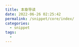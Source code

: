 ```yaml
---
title: 本章导读
date: 2022-06-26 02:25:42
permalink: /snippet/core/index/
categories:
  - snippet
tags:
  - 
---
```

